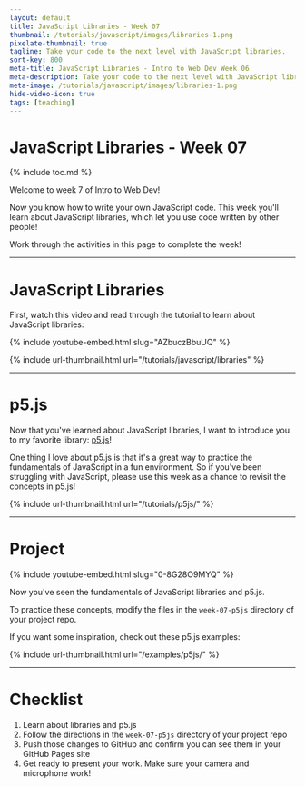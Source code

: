```yaml
---
layout: default
title: JavaScript Libraries - Week 07
thumbnail: /tutorials/javascript/images/libraries-1.png
pixelate-thumbnail: true
tagline: Take your code to the next level with JavaScript libraries.
sort-key: 800
meta-title: JavaScript Libraries - Intro to Web Dev Week 06
meta-description: Take your code to the next level with JavaScript libraries.
meta-image: /tutorials/javascript/images/libraries-1.png
hide-video-icon: true
tags: [teaching]
---
```


# JavaScript Libraries - Week 07

{% include toc.md %}

Welcome to week 7 of Intro to Web Dev!

Now you know how to write your own JavaScript code. This week you'll learn about JavaScript libraries, which let you use code written by other people!

Work through the activities in this page to complete the week!

---

# JavaScript Libraries

First, watch this video and read through the tutorial to learn about JavaScript libraries:

{% include youtube-embed.html slug="AZbuczBbuUQ" %}

{% include url-thumbnail.html url="/tutorials/javascript/libraries" %}

---

# p5.js

Now that you've learned about JavaScript libraries, I want to introduce you to my favorite library: [p5.js](/tutorials/p5js)!

One thing I love about p5.js is that it's a great way to practice the fundamentals of JavaScript in a fun environment. So if you've been struggling with JavaScript, please use this week as a chance to revisit the concepts in p5.js!

{% include url-thumbnail.html url="/tutorials/p5js/" %}

---

# Project

{% include youtube-embed.html slug="0-8G28O9MYQ" %}

Now you've seen the fundamentals of JavaScript libraries and p5.js.

To practice these concepts, modify the files in the `week-07-p5js` directory of your project repo.

If you want some inspiration, check out these p5.js examples:

{% include url-thumbnail.html url="/examples/p5js/" %}

---

# Checklist

1. Learn about libraries and p5.js
2. Follow the directions in the `week-07-p5js` directory of your project repo
3. Push those changes to GitHub and confirm you can see them in your GitHub Pages site
4. Get ready to present your work. Make sure your camera and microphone work!
